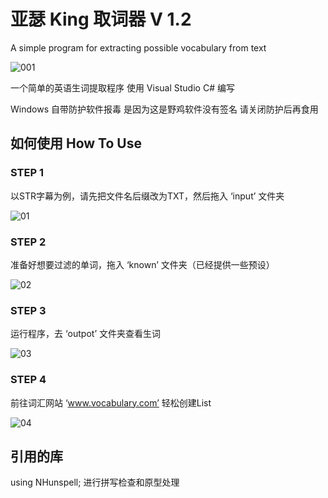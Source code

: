 # 亚瑟 King 取词器 V 1.2
A simple program for extracting possible vocabulary from text

![001](https://user-images.githubusercontent.com/126004179/220474379-0755871a-fe19-4b04-a4f7-3a81efb5990d.png)

一个简单的英语生词提取程序 使用 Visual Studio C# 编写

Windows 自带防护软件报毒 是因为这是野鸡软件没有签名 请关闭防护后再食用


## 如何使用 How To Use


###  STEP 1

以STR字幕为例，请先把文件名后缀改为TXT，然后拖入 ‘input’ 文件夹

![01](https://user-images.githubusercontent.com/126004179/220475957-7245b888-2b12-4b93-b9aa-e6715f7855f9.gif)


###  STEP 2

准备好想要过滤的单词，拖入 ‘known’ 文件夹（已经提供一些预设）

![02](https://user-images.githubusercontent.com/126004179/220477524-a2717f45-f3f8-4728-9618-a21dbb0959cc.gif)



###  STEP 3
运行程序，去 ‘outpot’ 文件夹查看生词

![03](https://user-images.githubusercontent.com/126004179/220483365-960246de-46e5-4654-83d0-32656f9cca16.gif)

###  STEP 4
前往词汇网站 ‘www.vocabulary.com’ 轻松创建List

![04](https://user-images.githubusercontent.com/126004179/220484012-12422793-5ae1-4139-b64e-239d81975a89.gif)

## 引用的库
using NHunspell;
进行拼写检查和原型处理

